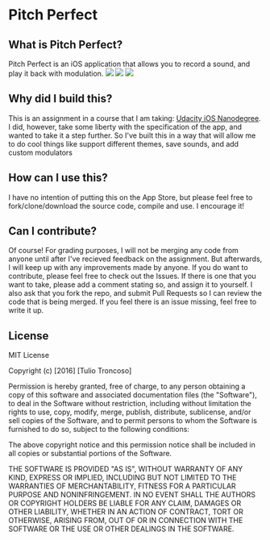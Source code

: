 # Pitch Perfect

## What is Pitch Perfect?
Pitch Perfect is an iOS application that allows you to record a sound, and play it back with modulation. 
![](https://cloud.githubusercontent.com/assets/5385681/17458536/f9eadc6e-5be1-11e6-87f1-2264c80a7845.png)
![](https://cloud.githubusercontent.com/assets/5385681/17584464/a12d072c-5f84-11e6-8ffb-d92e509cd96c.png)
![](https://cloud.githubusercontent.com/assets/5385681/17584452/97d1d180-5f84-11e6-8b6c-2fdcb2b24d24.png)


## Why did I build this?
This is an assignment in a course that I am taking: [Udacity iOS Nanodegree](https://www.udacity.com/course/ios-developer-nanodegree--nd003). I did, however, take some liberty with the specification of the app, and wanted to take it a step further. So I've built this in a way that will allow me to do cool things like support different themes, save sounds, and add custom modulators

## How can I use this?
I have no intention of putting this on the App Store, but please feel free to fork/clone/download the source code, compile and use. I encourage it!

## Can I contribute?
Of course! For grading purposes, I will not be merging any code from anyone until after I've recieved feedback on the assignment. But afterwards, I will keep up with any improvements made by anyone. If you do want to contribute, please feel free to check out the Issues. If there is one that you want to take, please add a comment stating so, and assign it to yourself. I also ask that you fork the repo, and submit Pull Requests so I can review the code that is being merged. If you feel there is an issue missing, feel free to write it up.

## License
MIT License

Copyright (c) [2016] [Tulio Troncoso]

Permission is hereby granted, free of charge, to any person obtaining a copy
of this software and associated documentation files (the "Software"), to deal
in the Software without restriction, including without limitation the rights
to use, copy, modify, merge, publish, distribute, sublicense, and/or sell
copies of the Software, and to permit persons to whom the Software is
furnished to do so, subject to the following conditions:

The above copyright notice and this permission notice shall be included in all
copies or substantial portions of the Software.

THE SOFTWARE IS PROVIDED "AS IS", WITHOUT WARRANTY OF ANY KIND, EXPRESS OR
IMPLIED, INCLUDING BUT NOT LIMITED TO THE WARRANTIES OF MERCHANTABILITY,
FITNESS FOR A PARTICULAR PURPOSE AND NONINFRINGEMENT. IN NO EVENT SHALL THE
AUTHORS OR COPYRIGHT HOLDERS BE LIABLE FOR ANY CLAIM, DAMAGES OR OTHER
LIABILITY, WHETHER IN AN ACTION OF CONTRACT, TORT OR OTHERWISE, ARISING FROM,
OUT OF OR IN CONNECTION WITH THE SOFTWARE OR THE USE OR OTHER DEALINGS IN THE
SOFTWARE.

